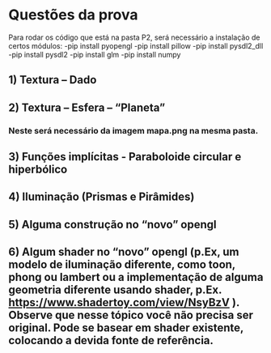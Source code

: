 # Questões da prova

Para rodar os código que está na pasta P2, será necessário a instalação de certos módulos:
-pip install pyopengl
-pip install pillow
-pip install pysdl2_dll
-pip install pysdl2
-pip install glm
-pip install numpy

## 1) Textura – Dado 

## 2) Textura – Esfera – “Planeta” 
### Neste será necessário da imagem mapa.png na mesma pasta.

## 3) Funções implícitas - Paraboloide circular e hiperbólico 

## 4) Iluminação (Prismas e Pirâmides) 

## 5) Alguma construção no “novo” opengl 

## 6) Algum shader no “novo” opengl (p.Ex, um modelo de iluminação diferente, como toon, phong ou lambert ou a implementação de alguma geometria diferente usando shader, p.Ex. https://www.shadertoy.com/view/NsyBzV ). Observe que nesse tópico você não precisa ser original. Pode se basear em shader existente, colocando a devida fonte de referência. 
